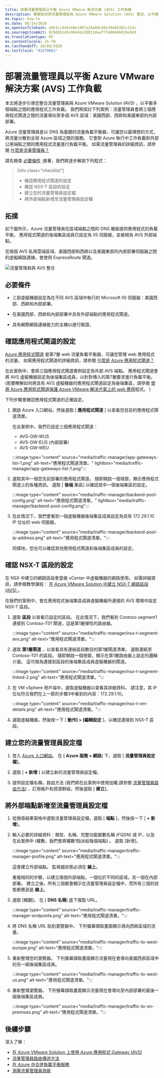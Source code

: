 ```yaml
---
title: 部署流量管理員以平衡 Azure VMware 解決方案 (AVS) 工作負載
description: 瞭解如何將流量管理員與 Azure VMware Solution (AVS) 整合，以平衡不同區域中多個端點之間的應用程式工作負載。
ms.topic: how-to
ms.date: 08/14/2020
ms.openlocfilehash: d461cc444c60e1907a34a08c68139446301c133c
ms.sourcegitcommit: 829d951d5c90442a38012daaf77e86046018e5b9
ms.translationtype: MT
ms.contentlocale: zh-TW
ms.lasthandoff: 10/09/2020
ms.locfileid: "91579662"
---
```

# <a name="deploy-traffic-manager-to-balance-azure-vmware-solution-avs-workloads"></a>部署流量管理員以平衡 Azure VMware 解決方案 (AVS) 工作負載

本文將逐步引導您整合流量管理員與 Azure VMware Solution (AVS) ，以平衡多個端點之間的應用程式工作負載。 我們將探討下列案例：流量管理員會將三個應用程式閘道之間的流量導向至多個 AVS 區域：美國西部、西歐和美國東部的內部部署。 

Azure 流量管理員是以 DNS 為基礎的流量負載平衡器，可讓您以最理想的方式，將流量分散到全球 Azure 區域之間的服務。 它會對 Azure 執行中工作負載和外部公用端點之間的應用程式流量進行負載平衡。 如需流量管理員的詳細資訊，請參閱 [什麼是流量管理員？](../traffic-manager/traffic-manager-overview.md)

請先檢查 [必要條件](#prerequisites) ;接著，我們將逐步解說下列程式：

> [!div class="checklist"]
> * 確認應用程式閘道的設定
> * 確認 NSX-T 區段的設定
> * 建立您的流量管理員設定檔
> * 將外部端點新增至流量管理員設定檔

## <a name="topology"></a>拓撲

如下圖所示，Azure 流量管理員在區域端點之間的 DNS 層級提供應用程式的負載平衡。 應用程式閘道的後端集區成員已設定為 IIS 伺服器，並被視為 AVS 外部端點。

在兩個 AVS 私用雲端區域、美國西部和西歐以及美國東部的內部部署伺服器之間的虛擬網路連線，會使用 ExpressRoute 閘道。   

![流量管理員與 AVS 整合](media/traffic-manager/traffic-manager-topology.png)
 
## <a name="prerequisites"></a>必要條件

- 三部虛擬機器設定為在不同 AVS 區域中執行的 Microsoft IIS 伺服器：美國西部、西歐和內部部署。 

- 在美國西部、西歐和內部部署中具有外部端點的應用程式閘道。

- 具有網際網路連線能力的主機以進行驗證。 

## <a name="verify-configuration-of-your-application-gateways"></a>確認應用程式閘道的設定

[Azure 應用程式閘道](https://azure.microsoft.com/services/application-gateway/) 是第7層 web 流量負載平衡器，可讓您管理 web 應用程式的流量。 如需應用程式閘道的詳細資訊，請參閱 [什麼是 Azure 應用程式閘道？](../application-gateway/overview.md) 

在此案例中，會將三個應用程式閘道實例設定為外部 AVS 端點。 應用程式閘道會將 AVS 虛擬機器設定為後端集區成員，以針對傳入的第7層要求進行負載平衡。  (若要瞭解如何將具有 AVS 虛擬機器的應用程式閘道設定為後端集區，請參閱 [使用 Azure 應用程式閘道保護 Azure VMware 解決方案上的 web 應用](protect-azure-vmware-solution-with-application-gateway.md)程式。 )   

下列步驟會確認應用程式閘道的正確設定。

1. 開啟 Azure 入口網站，然後選取 [ **應用程式閘道** ] 以查看您目前的應用程式閘道清單。 

    在此案例中，我們已設定三個應用程式閘道：
    - AVS-GW-WUS
    - AVS-GW-EUS (內部部署) 
    - AVS-GW-WEU

    :::image type="content" source="media/traffic-manager/app-gateways-list-1.png" alt-text="應用程式閘道清單。" lightbox="media/traffic-manager/app-gateways-list-1.png":::

2. 選取其中一個您先前部署的應用程式閘道。 隨即開啟一個視窗，顯示應用程式閘道上的各種資訊。 選取 [ **後端** 集區] 以確認其中一個後端集區的設定。

   :::image type="content" source="media/traffic-manager/backend-pool-config.png" alt-text="應用程式閘道清單。" lightbox="media/traffic-manager/backend-pool-config.png":::
 
3. 在此情況下，我們會看到一個虛擬機器後端集區成員設定為具有 172.29.1.10 IP 位址的 web 伺服器。
 
    :::image type="content" source="media/traffic-manager/backend-pool-ip-address.png" alt-text="應用程式閘道清單。":::

    同樣地，您也可以確認其他應用程式閘道和後端集區成員的設定。 

## <a name="verify-configuration-of-the-nsx-t-segment"></a>確認 NSX-T 區段的設定

在 NSX 中建立的網路區段會當做 vCenter 中虛擬機器的網路使用。 如需詳細資訊，請參閱教學課程： [在 Azure VMware Solution 中建立 NSX-T 網路區段 (AVS) ](tutorial-nsx-t-network-segment.md)。

在我們的案例中，會在應用程式後端集區成員虛擬機器所連接的 AVS 環境中設定 NSX-T 區段。

1. 選取 **區段** 以查看已設定的區段。 在此情況下，我們看到 Contoso segment1 連接到 Contoso-T01 閘道，這是第1層彈性的路由器。

    :::image type="content" source="media/traffic-manager/nsx-t-segment-avs.png" alt-text="應用程式閘道清單。":::    

2. 選取 **第1層閘道** ，以查看具有連結區段數目的第1層閘道清單。 選取連結至 Contoso-T01 的區段。 隨即開啟一個視窗，顯示在第1層路由器上設定的邏輯介面。 這可做為連接到區段的後端集區成員虛擬機器的閘道。

   :::image type="content" source="media/traffic-manager/nsx-t-segment-linked-2.png" alt-text="應用程式閘道清單。":::    

3. 在 VM vSphere 用戶端中，選取虛擬機器以查看其詳細資料。 請注意，其 IP 位址符合我們在上一節的步驟3中看到的內容：172.29.1.10。

    :::image type="content" source="media/traffic-manager/nsx-t-vm-details.png" alt-text="應用程式閘道清單。":::    

4. 選取虛擬機器，然後按一下 [ **動作] > [編輯設定** ]，以確認連接到 NSX-T 區段。

## <a name="create-your-traffic-manager-profile"></a>建立您的流量管理員設定檔

1. 登入 [Azure 入口網站](https://rc.portal.azure.com/#home)。 在 [ **Azure 服務 > 網路**] 下，選取 [ **流量管理員設定檔**]。

2. 選取 [ **+ 新增** ] 以建立新的流量管理員設定檔。
 
3. 提供設定檔名稱，路由方法 (我們將在此案例中使用加權;請參閱 [流量管理員路由方法](../traffic-manager/traffic-manager-routing-methods.md)) 、訂用帳戶和資源群組，然後選取 [ **建立**]。

## <a name="add-external-endpoints-into-the-traffic-manager-profile"></a>將外部端點新增至流量管理員設定檔

1. 從搜尋結果窗格中選取流量管理員設定檔，選取 [ **端點** ]，然後按一下 [ **+ 新增**]。

2. 輸入必要的詳細資料：類型、名稱、完整功能變數名稱 (FQDN) 或 IP，以及在此案例中 (權數，我們會將權數1指派給每個端點) 。 選取 [新增]。

   :::image type="content" source="media/traffic-manager/traffic-manager-profile.png" alt-text="應用程式閘道清單。":::  
 
   這會建立外部端點。 監視器狀態必須在 **線上**。 

   重複相同的步驟，以建立兩個外部端點，一個位於不同的區域，另一個在內部部署。 建立之後，所有三個都會顯示在流量管理員設定檔中，而所有三個的狀態都應該是 **線上**。

3. 選取 [概觀]。 在 [ **DNS 名稱**] 底下複製 URL。

   :::image type="content" source="media/traffic-manager/traffic-manager-endpoints.png" alt-text="應用程式閘道清單。"::: 

4. 將 DNS 名稱 URL 貼到瀏覽器中。 下列螢幕擷取畫面顯示導向西歐區域的流量。

   :::image type="content" source="media/traffic-manager/traffic-to-west-europe.png" alt-text="應用程式閘道清單。"::: 

5. 重新整理您的瀏覽器。 下列螢幕擷取畫面顯示流量現在會導向美國西部區域中的另一組後端集區成員。

   :::image type="content" source="media/traffic-manager/traffic-to-west-us.png" alt-text="應用程式閘道清單。"::: 

6. 重新整理瀏覽器。 下列螢幕擷取畫面顯示流量現在會導向至內部部署的最後一組後端集區成員。

   :::image type="content" source="media/traffic-manager/traffic-to-on-premises.png" alt-text="應用程式閘道清單。":::

## <a name="next-steps"></a>後續步驟

深入了解：

- [在 Azure VMware Solution 上使用 Azure 應用程式 Gateway (AVS) ](protect-azure-vmware-solution-with-application-gateway.md)
- [流量管理員路由傳送方法](../traffic-manager/traffic-manager-routing-methods.md)
- [在 Azure 中合併負載平衡服務](../traffic-manager/traffic-manager-load-balancing-azure.md)
- [測量流量管理員效能](../traffic-manager/traffic-manager-performance-considerations.md)
